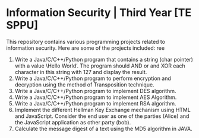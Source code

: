 # Information Security | Third Year [TE SPPU]

This repository contains various programming projects related to information security. Here are some of the projects included:
ree
1. Write a Java/C/C++/Python program that contains a string (char pointer) with a value \Hello
World’. The program should AND or and XOR each character in this string with 127 and
display the result.
2. Write a Java/C/C++/Python program to perform encryption and decryption using the method of
Transposition technique.
3. Write a Java/C/C++/Python program to implement DES algorithm.
4. Write a Java/C/C++/Python program to implement AES Algorithm.
5. Write a Java/C/C++/Python program to implement RSA algorithm.
6. Implement the different Hellman Key Exchange mechanism using HTML and JavaScript.
Consider the end user as one of the parties (Alice) and the JavaScript application as other party
(bob).
7. Calculate the message digest of a text using the MD5 algorithm in JAVA.
